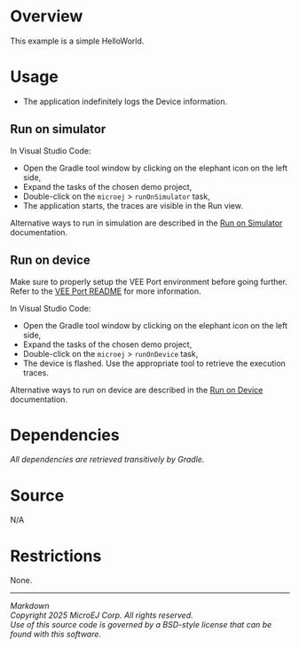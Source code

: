 # Overview

This example is a simple HelloWorld.

# Usage

* The application indefinitely logs the Device information.

## Run on simulator

In Visual Studio Code:
- Open the Gradle tool window by clicking on the elephant icon on the left side,
- Expand the tasks of the chosen demo project,
- Double-click on the `microej` > `runOnSimulator` task,
- The application starts, the traces are visible in the Run view.

Alternative ways to run in simulation are described in the [Run on Simulator](https://docs.microej.com/en/latest/SDK6UserGuide/runOnSimulator.html) documentation.

## Run on device

Make sure to properly setup the VEE Port environment before going further.
Refer to the [VEE Port README](../../README.md) for more information.

In Visual Studio Code:
- Open the Gradle tool window by clicking on the elephant icon on the left side,
- Expand the tasks of the chosen demo project,
- Double-click on the `microej` > `runOnDevice` task,
- The device is flashed. Use the appropriate tool to retrieve the execution traces.

Alternative ways to run on device are described in the [Run on Device](https://docs.microej.com/en/latest/SDK6UserGuide/runOnDevice.html) documentation.

# Dependencies

_All dependencies are retrieved transitively by Gradle._

# Source

N/A

# Restrictions

None.
 
---  
_Markdown_   
_Copyright 2025 MicroEJ Corp. All rights reserved._  
_Use of this source code is governed by a BSD-style license that can be found with this software._
